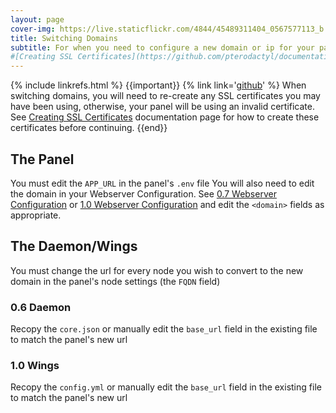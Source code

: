 ```yaml
---
layout: page
cover-img: https://live.staticflickr.com/4844/45489311404_0567577113_b.jpg
title: Switching Domains
subtitle: For when you need to configure a new domain or ip for your panel
#[Creating SSL Certificates](https://github.com/pterodactyl/documentation/blob/master/tutorials/creating_ssl_certificates.html)
--- 
```

{% include linkrefs.html %}
{{important}}
{% link link='[github](https://github.com)' %}
When switching domains, you will need to re-create any SSL certificates you may have been using, otherwise, your panel will be using an invalid certificate.
See <a href="https://github.com/pterodactyl/documentation/blob/master/tutorials/creating_ssl_certificates.html">Creating SSL Certificates</a> documentation page for how to create these certificates before continuing.
{{end}}
## The Panel
You must edit the `APP_URL` in the panel's `.env` file
You will also need to edit the domain in your Webserver Configuration. See  [0.7 Webserver Configuration](https://pterodactyl.io/panel/0.7/webserver_configuration.html) or [1.0 Webserver Configuration](https://pterodactyl.io/panel/1.0/webserver_configuration.html) and edit the `<domain>` fields as appropriate.
## The Daemon/Wings
You must change the url for every node you wish to convert to the new domain in the panel's node settings (the `FQDN` field)
### 0.6 Daemon
Recopy the `core.json` or manually edit the `base_url` field in the existing file to match the panel's new url
### 1.0 Wings
Recopy the `config.yml` or manually edit the `base_url` field in the existing file to match the panel's new url
